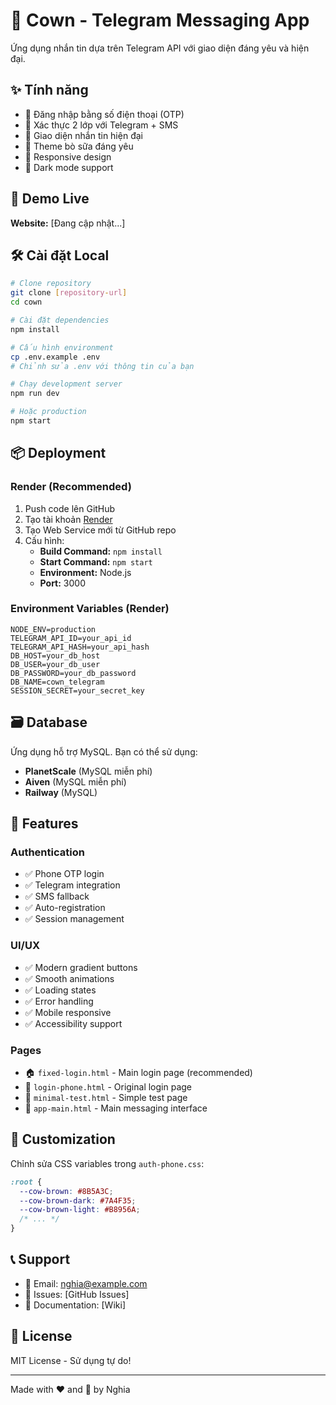 # 🐄 Cown - Telegram Messaging App

Ứng dụng nhắn tin dựa trên Telegram API với giao diện đáng yêu và hiện đại.

## ✨ Tính năng

- 📱 Đăng nhập bằng số điện thoại (OTP)
- 🔐 Xác thực 2 lớp với Telegram + SMS
- 💬 Giao diện nhắn tin hiện đại
- 🎨 Theme bò sữa đáng yêu
- 📲 Responsive design
- 🌙 Dark mode support

## 🚀 Demo Live

**Website:** [Đang cập nhật...]

## 🛠 Cài đặt Local

```bash
# Clone repository
git clone [repository-url]
cd cown

# Cài đặt dependencies
npm install

# Cấu hình environment
cp .env.example .env
# Chỉnh sửa .env với thông tin của bạn

# Chạy development server
npm run dev

# Hoặc production
npm start
```

## 📦 Deployment

### Render (Recommended)

1. Push code lên GitHub
2. Tạo tài khoản [Render](https://render.com)
3. Tạo Web Service mới từ GitHub repo
4. Cấu hình:
   - **Build Command:** `npm install`
   - **Start Command:** `npm start`
   - **Environment:** Node.js
   - **Port:** 3000

### Environment Variables (Render)

```
NODE_ENV=production
TELEGRAM_API_ID=your_api_id
TELEGRAM_API_HASH=your_api_hash
DB_HOST=your_db_host
DB_USER=your_db_user
DB_PASSWORD=your_db_password
DB_NAME=cown_telegram
SESSION_SECRET=your_secret_key
```

## 🗃 Database

Ứng dụng hỗ trợ MySQL. Bạn có thể sử dụng:
- **PlanetScale** (MySQL miễn phí)
- **Aiven** (MySQL miễn phí)
- **Railway** (MySQL)

## 📱 Features

### Authentication
- ✅ Phone OTP login
- ✅ Telegram integration
- ✅ SMS fallback
- ✅ Auto-registration
- ✅ Session management

### UI/UX
- ✅ Modern gradient buttons
- ✅ Smooth animations
- ✅ Loading states
- ✅ Error handling
- ✅ Mobile responsive
- ✅ Accessibility support

### Pages
- 🏠 `fixed-login.html` - Main login page (recommended)
- 📱 `login-phone.html` - Original login page
- 🧪 `minimal-test.html` - Simple test page
- 💬 `app-main.html` - Main messaging interface

## 🎨 Customization

Chỉnh sửa CSS variables trong `auth-phone.css`:

```css
:root {
  --cow-brown: #8B5A3C;
  --cow-brown-dark: #7A4F35;
  --cow-brown-light: #B8956A;
  /* ... */
}
```

## 📞 Support

- 📧 Email: nghia@example.com
- 🐛 Issues: [GitHub Issues]
- 📖 Documentation: [Wiki]

## 📄 License

MIT License - Sử dụng tự do!

---

Made with ❤️ and 🥛 by Nghia

